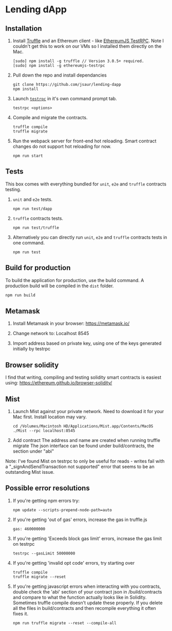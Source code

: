 # Lending dApp

## Installation

1. Install [Truffle](http://truffleframework.com) and an Ethereum client - like [EthereumJS TestRPC](https://github.com/ethereumjs/testrpc). Note I couldn't get this to work on our VMs so I installed them directly on the Mac.
	```
	[sudo] npm install -g truffle // Version 3.0.5+ required.
	[sudo] npm install -g ethereumjs-testrpc
	```

2. Pull down the repo and install dependancies
	```
	git clone https://github.com/jsaur/lending-dapp
	npm install
	```

3. Launch [`testrpc`](https://github.com/ethereumjs/testrpc) in it's own command prompt tab.
	```
	testrpc <options>
	```

4. Compile and migrate the contracts.
	```
	truffle compile
	truffle migrate
	``` 

4. Run the webpack server for front-end hot reloading. Smart contract changes do not support hot reloading for now.
	```
	npm run start
	```
    
## Tests
This box comes with everything bundled for `unit`, `e2e` and `truffle` contracts testing.

1. `unit` and `e2e` tests.
	```
	npm run test/dapp
	```

2. `truffle` contracts tests.
	```
	npm run test/truffle
	```

3. Alternatively you can directly run `unit`, `e2e` and `truffle` contracts tests in one command.
	```
	npm run test
	```

## Build for production
To build the application for production, use the build command. A production build will be compiled in the `dist` folder.
```javascript
npm run build
```

## Metamask

1. Install Metamask in your browser: https://metamask.io/

2. Change network to: Localhost 8545

3. Import address based on private key, using one of the keys generated initially by testrpc

## Browser solidity

I find that writing, compiling and testing solidity smart contracts is easiest using: https://ethereum.github.io/browser-solidity/

## Mist

1. Launch Mist against your private network. Need to download it for your Mac first. Install location may vary.
	```
	cd /Volumes/Macintosh HD/Applications/Mist.app/Contents/MacOS
	./Mist --rpc localhost:8545
	```

2. Add contract
	The address and name are created when running truffle migrate
	The json interface can be found under build/contracts, the section under "abi"

Note: I've found Mist on testrpc to only be useful for reads - writes fail with a "_signAndSendTransaction not supported" error that seems to be an outstanding Mist issue.

## Possible error resolutions

1. If you're getting npm errors try:
	```
	npm update --scripts-prepend-node-path=auto
	```

2. If you're getting 'out of gas' errors, increase the gas in truffle.js 
	```
	gas: 460000000
	```

3. If you're getting 'Exceeds block gas limit' errors, increase the gas limit on testrpc
	```
	testrpc --gasLimit 50000000
	```

4. If you're getting 'invalid opt code' errors, try starting over
	```
	truffle compile
	truffle migrate --reset
	```

5. If you're getting javascript errors when interacting with you contracts, double check the 'abi' section of your contract json in /build/contracts and compare to what the function actually looks like in Solidity. Sometimes truffle compile doesn't update these properly. If you delete all the files in build/contracts and then recompile everything it often fixes it.
	```
	npm run truffle migrate --reset --compile-all
	```

